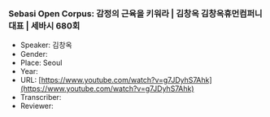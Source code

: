 ### Sebasi Open Corpus: 감정의 근육을 키워라 | 김창옥 김창옥휴먼컴퍼니 대표 | 세바시 680회

- Speaker: 김창옥
- Gender: 
- Place: Seoul
- Year: 
- URL: [https://www.youtube.com/watch?v=g7JDyhS7Ahk](https://www.youtube.com/watch?v=g7JDyhS7Ahk)
- Transcriber: 
- Reviewer: 


